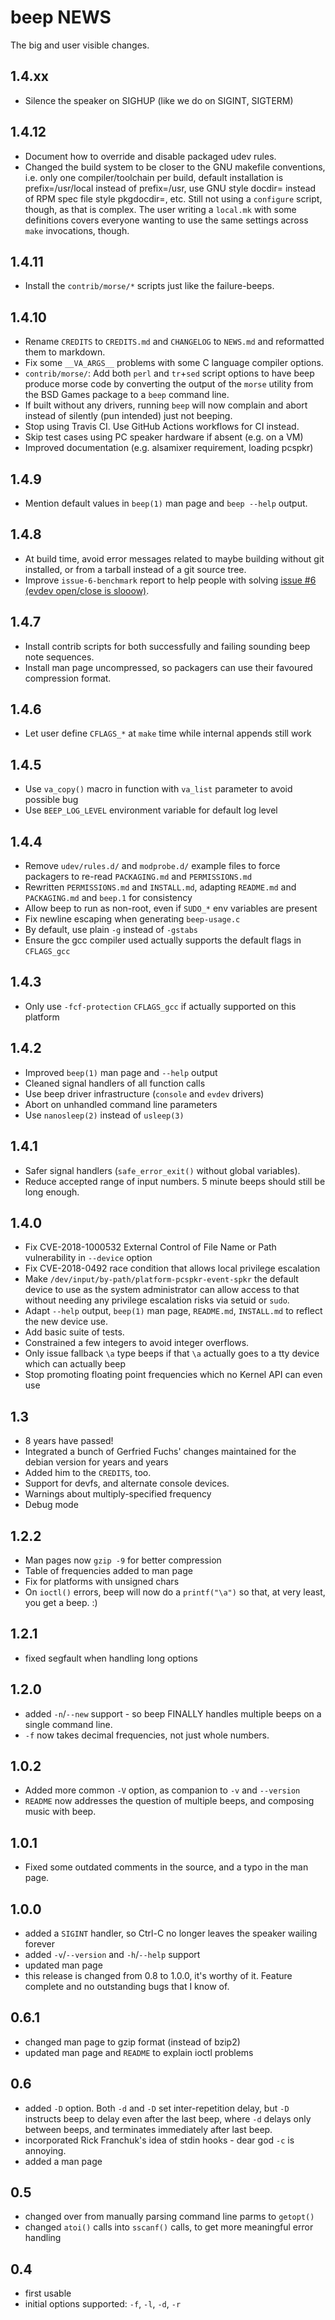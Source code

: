 beep NEWS
=========

The big and user visible changes.

1.4.xx
------
  * Silence the speaker on SIGHUP (like we do on SIGINT, SIGTERM)

1.4.12
------
  * Document how to override and disable packaged udev rules.
  * Changed the build system to be closer to the GNU makefile
    conventions, i.e. only one compiler/toolchain per build, default
    installation is prefix=/usr/local instead of prefix=/usr, use GNU
    style docdir= instead of RPM spec file style pkgdocdir=, etc.
    Still not using a `configure` script, though, as that is complex.
    The user writing a `local.mk` with some definitions covers
    everyone wanting to use the same settings across `make`
    invocations, though.

1.4.11
------
  * Install the `contrib/morse/*` scripts just like the failure-beeps.

1.4.10
------
  * Rename `CREDITS` to `CREDITS.md` and `CHANGELOG` to `NEWS.md` and
    reformatted them to markdown.
  * Fix some `__VA_ARGS__` problems with some C language compiler
    options.
  * `contrib/morse/`: Add both `perl` and `tr`+`sed` script options to
    have beep produce morse code by converting the output of the
    `morse` utility from the BSD Games package to a `beep` command
    line.
  * If built without any drivers, running `beep` will now complain and
    abort instead of silently (pun intended) just not beeping.
  * Stop using Travis CI. Use GitHub Actions workflows for CI instead.
  * Skip test cases using PC speaker hardware if absent (e.g. on a VM)
  * Improved documentation (e.g. alsamixer requirement, loading pcspkr)

1.4.9
-----
  * Mention default values in `beep(1)` man page and `beep --help` output.

1.4.8
-----
  * At build time, avoid error messages related to maybe building without
    git installed, or from a tarball instead of a git source tree.
  * Improve `issue-6-benchmark` report to help people with solving
    [issue #6 (evdev open/close is slooow)](https://github.com/spkr-beep/beep/issues/6).

1.4.7
-----
  * Install contrib scripts for both successfully and failing sounding
    beep note sequences.
  * Install man page uncompressed, so packagers can use their favoured
    compression format.

1.4.6
-----
  * Let user define `CFLAGS_*` at `make` time while internal appends
    still work

1.4.5
-----
  * Use `va_copy()` macro in function with `va_list` parameter to
    avoid possible bug
  * Use `BEEP_LOG_LEVEL` environment variable for default log level

1.4.4
-----
  * Remove `udev/rules.d/` and `modprobe.d/` example files to force
    packagers to re-read `PACKAGING.md` and `PERMISSIONS.md`
  * Rewritten `PERMISSIONS.md` and `INSTALL.md`, adapting `README.md`
    and `PACKAGING.md` and `beep.1` for consistency
  * Allow beep to run as non-root, even if `SUDO_*` env variables are
    present
  * Fix newline escaping when generating `beep-usage.c`
  * By default, use plain `-g` instead of `-gstabs`
  * Ensure the gcc compiler used actually supports the default flags
    in `CFLAGS_gcc`

1.4.3
-----
  * Only use `-fcf-protection` `CFLAGS_gcc` if actually supported on
    this platform

1.4.2
-----
  * Improved `beep(1)` man page and `--help` output
  * Cleaned signal handlers of all function calls
  * Use beep driver infrastructure (`console` and `evdev` drivers)
  * Abort on unhandled command line parameters
  * Use `nanosleep(2)` instead of `usleep(3)`

1.4.1
-----
  * Safer signal handlers (`safe_error_exit()` without global
    variables).
  * Reduce accepted range of input numbers. 5 minute beeps should
    still be long enough.

1.4.0
-----
  * Fix CVE-2018-1000532 External Control of File Name or Path
    vulnerability in `--device` option
  * Fix CVE-2018-0492 race condition that allows local privilege
    escalation
  * Make `/dev/input/by-path/platform-pcspkr-event-spkr` the default
    device to use as the system administrator can allow access to that
    without needing any privilege escalation risks via setuid or
    `sudo`.
  * Adapt `--help` output, `beep(1)` man page, `README.md`,
    `INSTALL.md` to reflect the new device use.
  * Add basic suite of tests.
  * Constrained a few integers to avoid integer overflows.
  * Only issue fallback `\a` type beeps if that `\a` actually goes to
    a tty device which can actually beep
  * Stop promoting floating point frequencies which no Kernel API can
    even use

1.3
---
  * 8 years have passed!
  * Integrated a bunch of Gerfried Fuchs' changes maintained for the
    debian version for years and years
  * Added him to the `CREDITS`, too.
  * Support for devfs, and alternate console devices.
  * Warnings about multiply-specified frequency
  * Debug mode

1.2.2
-----
  * Man pages now `gzip -9` for better compression
  * Table of frequencies added to man page
  * Fix for platforms with unsigned chars
  * On `ioctl()` errors, beep will now do a `printf("\a")` so that, at
    very least, you get a beep.  :)


1.2.1
-----
  * fixed segfault when handling long options

1.2.0
-----
  * added `-n`/`--new` support - so beep FINALLY handles multiple
    beeps on a single command line.
  * `-f` now takes decimal frequencies, not just whole numbers.

1.0.2
-----
  * Added more common `-V` option, as companion to `-v` and
    `--version`
  * `README` now addresses the question of multiple beeps, and
    composing music with beep.

1.0.1
-----
  * Fixed some outdated comments in the source, and a typo in the man
    page.

1.0.0
-----
  * added a `SIGINT` handler, so Ctrl-C no longer leaves the speaker
    wailing forever
  * added `-v`/`--version` and `-h`/`--help` support
  * updated man page
  * this release is changed from 0.8 to 1.0.0, it's worthy of it.
    Feature complete and no outstanding bugs that I know of.

0.6.1
-----
  * changed man page to gzip format (instead of bzip2)
  * updated man page and `README` to explain ioctl problems


0.6
---
  * added `-D` option.  Both `-d` and `-D` set inter-repetition delay,
    but `-D` instructs beep to delay even after the last beep, where
    `-d` delays only between beeps, and terminates immediately after
    last beep.
  * incorporated Rick Franchuk's idea of stdin hooks - dear god `-c`
    is annoying.
  * added a man page


0.5
---
  * changed over from manually parsing command line parms to `getopt()`
  * changed `atoi()` calls into `sscanf()` calls, to get more
    meaningful error handling

0.4
---
  * first usable
  * initial options supported: `-f`, `-l`, `-d`, `-r`
